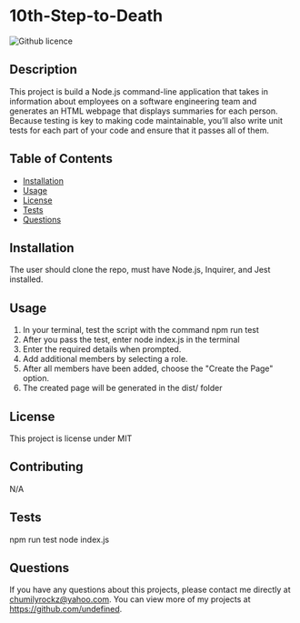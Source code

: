 # 10th-Step-to-Death

![Github licence](http://img.shields.io/badge/license-MIT-blue.svg)
    
## Description 
This project is build a Node.js command-line application that takes in information about employees on a software engineering team and generates an HTML webpage that displays summaries for each person. Because testing is key to making code maintainable, you’ll also write unit tests for each part of your code and ensure that it passes all of them.


## Table of Contents
* [Installation](#installation)
* [Usage](#usage)
* [License](#license)
* [Tests](#tests)
* [Questions](#questions)

## Installation 
The user should clone the repo, must have Node.js, Inquirer, and Jest installed.

## Usage 
1. In your terminal, test the script with the command npm run test
2. After you pass the test, enter node index.js in the terminal
3. Enter the required details when prompted.
4. Add additional members by selecting a role.
5. After all members have been added, choose the "Create the Page" option.
6. The created page will be generated in the dist/ folder




## License 
This project is license under MIT

## Contributing 
N/A

## Tests
npm run test
node index.js
    
## Questions
If you have any questions about this projects, please contact me directly at chumilyrockz@yahoo.com. You can view more of my projects at https://github.com/undefined.
  
